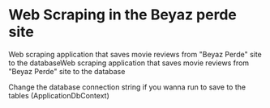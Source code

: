 # Web Scraping in the Beyaz perde site

Web scraping application that saves movie reviews from "Beyaz Perde" site to the databaseWeb scraping application that saves movie reviews from "Beyaz Perde" site to the database

Change the database connection string if you wanna run to save to the tables (ApplicationDbContext)
